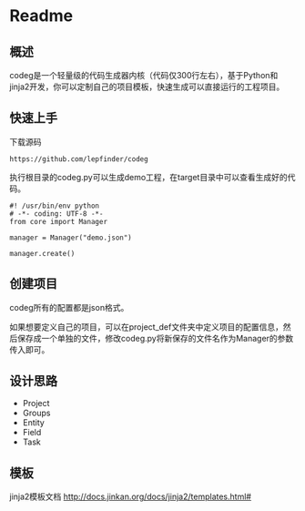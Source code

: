 # Readme

## 概述

codeg是一个轻量级的代码生成器内核（代码仅300行左右），基于Python和jinja2开发，你可以定制自己的项目模板，快速生成可以直接运行的工程项目。

## 快速上手

下载源码
```
https://github.com/lepfinder/codeg
```
执行根目录的codeg.py可以生成demo工程，在target目录中可以查看生成好的代码。
```
#! /usr/bin/env python
# -*- coding: UTF-8 -*-
from core import Manager

manager = Manager("demo.json")

manager.create()
```

## 创建项目
codeg所有的配置都是json格式。

如果想要定义自己的项目，可以在project_def文件夹中定义项目的配置信息，然后保存成一个单独的文件，修改codeg.py将新保存的文件名作为Manager的参数传入即可。


## 设计思路

- Project
- Groups
- Entity
- Field
- Task

## 模板

jinja2模板文档
http://docs.jinkan.org/docs/jinja2/templates.html#
